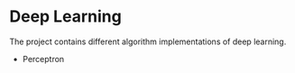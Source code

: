 # Deep Learning 
The project contains different algorithm implementations of deep learning.
- Perceptron
